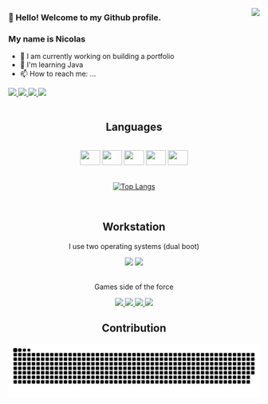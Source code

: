 </p align="center">
  <img align="right" height="200" src="https://media.giphy.com/media/jdOm0IddQuJP2/giphy.gif" />
<p align="center">

<div>
  <h3>👋 Hello! Welcome to my Github profile.</h2>
  <h3>My name is Nicolas</h2>
</div>

- 🔭 I am currently working on building a portfolio
- 🌱 I'm learning Java
- 📫 How to reach me: ...

<div>
  <a href="https://www.linkedin.com/in/nicolas-soares-797847121/" target="_blank">
  <img src="https://img.shields.io/badge/LinkedIn-0077B5?style=for-the-badge&logo=linkedin&logoColor=white" target="_blank">
  </a>
  <a href="mailto:nicolassoares.santos@outlook.com" target="_blank">
  <img src="https://img.shields.io/badge/Microsoft_Outlook-0078D4?style=for-the-badge&logo=microsoft-outlook&logoColor=white" target="_blank">
  </a>
  <a href="https://www.codewars.com/users/NicolasSSantos" target="_blank">
  <img src="https://img.shields.io/badge/Codewars-B1361E?style=for-the-badge&logo=Codewars&logoColor=white" target="_blank">
  </a>
  <a href="https://open.spotify.com/user/nicolassoares.santos" target="_blank">
  <img src="https://img.shields.io/badge/Spotify-1ED760?&style=for-the-badge&logo=spotify&logoColor=white" target="_blank">
  </a>
</div>

<br>

<div align="center">
  <h2>Languages</h2>
</div>

<br>

<div align="center">
  <img aling="center" height="30" width="40" src="https://cdn.jsdelivr.net/gh/devicons/devicon/icons/python/python-original.svg"/>
  <img aling="center" height="30" width="40" src="https://cdn.jsdelivr.net/gh/devicons/devicon/icons/java/java-original.svg"/>
  <img aling="center" height="30" width="40" src="https://cdn.jsdelivr.net/gh/devicons/devicon/icons/javascript/javascript-original.svg"/>
  <img aling="center" height="30" width="40" src="https://cdn.jsdelivr.net/gh/devicons/devicon/icons/html5/html5-original.svg"/>
  <img aling="center" height="30" width="40" src="https://cdn.jsdelivr.net/gh/devicons/devicon/icons/css3/css3-original.svg" />
</div>

<br>

<div align="center">

  
  [![Top Langs](https://github-readme-stats.vercel.app/api/top-langs/?username=NicolasSSantos&layout=compact&langs_count=10&theme=dark&hide_title=true)](https://github.com/NicolasSSantos/github-readme-stats)
</div>



<br>

<div align="center">
  <h2>Workstation</h2>
</div>


<div align="center">
  <p>I use two operating systems (dual boot)</p>
  <img src="https://img.shields.io/badge/Fedora-294172?style=for-the-badge&logo=fedora&logoColor=white"/>
  <img src="https://img.shields.io/badge/Windows-0078D6?style=for-the-badge&logo=windows&logoColor=white"/>
</div>

<br>

<div align="center">
  <p>Games side of the force</p> 
  <a href="https://steamcommunity.com/id/n1kolau/" target="_blank">
  <img src="https://img.shields.io/badge/Steam-000000?style=for-the-badge&logo=steam&logoColor=white" target="_blank">
  </a>
  <a href="" target="_blank">
  <img src="https://img.shields.io/badge/Epic%20Games-313131?style=for-the-badge&logo=Epic%20Games&logoColor=white" target="_blank">
  </a>
  <a href="" target="_blank">
  <img src="https://img.shields.io/badge/Xbox-107C10?style=for-the-badge&logo=xbox&logoColor=white" target="_blank">
  </a>
  <a href="" target="_blank">
  <img src="https://img.shields.io/badge/Riot_Games-D32936?style=for-the-badge&logo=riot-games&logoColor=white" target="_blank">
  </a>
</div>

<h2 align="center">Contribution</h2>

<p align="center">
  <img src="https://github.com/NicolasSSantos/NicolasSSantos/raw/output/github-contribution-grid-snake.svg" alt="snake">
</p>
          

